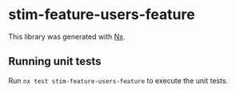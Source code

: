 # stim-feature-users-feature

This library was generated with [Nx](https://nx.dev).

## Running unit tests

Run `nx test stim-feature-users-feature` to execute the unit tests.
